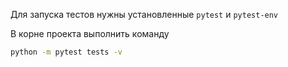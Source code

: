 Для запуска тестов нужны установленные `pytest` и `pytest-env`

В корне проекта выполнить команду
```bash
python -m pytest tests -v
```